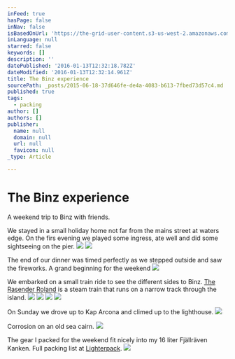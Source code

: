 ```yaml
---
inFeed: true
hasPage: false
inNav: false
isBasedOnUrl: 'https://the-grid-user-content.s3-us-west-2.amazonaws.com/97f95029-73c1-457a-a4dc-3a4d5e629b6e.jpg'
inLanguage: null
starred: false
keywords: []
description: ''
datePublished: '2016-01-13T12:32:18.782Z'
dateModified: '2016-01-13T12:32:14.961Z'
title: The Binz experience
sourcePath: _posts/2015-06-18-37d646fe-de4a-4083-b613-7fbed73d57c4.md
published: true
tags:
  - packing
author: []
authors: []
publisher:
  name: null
  domain: null
  url: null
  favicon: null
_type: Article

---
```

# The Binz experience

A weekend trip to Binz with friends.

We stayed in a small holiday home not far from the mains street at waters edge. On the firs evening we played some ingress, ate well and did some sightseeing on the pier.
![](https://s3-us-west-2.amazonaws.com/the-grid-img/p/ad275c259c7e12b1dfc11e9276b75eaca411020f.jpg)
![](https://s3-us-west-2.amazonaws.com/the-grid-img/p/84eb82f0968e4bddfbb5634b5dea91b80d8e00e4.jpg)

The end of our dinner was timed perfectly as we stepped outside and saw the fireworks. A grand beginning for the weekend
![](https://s3-us-west-2.amazonaws.com/the-grid-img/p/fd97c932a55749e549dc54dbd575b9f6e0a6d504.jpg)

We embarked on a small train ride to see the different sides to Binz. [The Rasender Roland][0] is a steam train that runs on a narrow track through the island.
![](https://s3-us-west-2.amazonaws.com/the-grid-img/p/9d8542967c638d900dc7e9b0b346d9a9a22b205c.jpg)
![](https://s3-us-west-2.amazonaws.com/the-grid-img/p/29b5f7d6803b00390096c4ff1647ba977a9cad60.jpg)
![](https://s3-us-west-2.amazonaws.com/the-grid-img/p/635180d8b4c0a30049ff4c52fdac78d31e9e044b.jpg)
![](https://s3-us-west-2.amazonaws.com/the-grid-img/p/d8a254417c719a31609935bf612eece035265b9a.jpg)

On Sunday we drove up to Kap Arcona and climed up to the lighthouse.
![](https://s3-us-west-2.amazonaws.com/the-grid-img/p/556e68fb980bd85c560526eca4d1754ef9614247.jpg)

Corrosion on an old sea cairn.
![](https://s3-us-west-2.amazonaws.com/the-grid-img/p/8f474c837b6571c50843325c050f4194d0db4f62.jpg)

The gear I packed for the weekend fit nicely into my 16 liter Fjällräven Kanken. Full packing list at [Lighterpack][1]. ![](https://s3-us-west-2.amazonaws.com/the-grid-img/p/28af53873896a7fd6733021a4c0eaebbe2d61093.png)

[0]: http://ruegensche-baederbahn.de/
[1]: http://lighterpack.com/r/5zn5fo